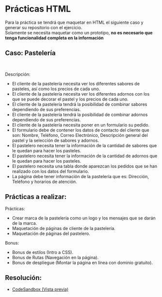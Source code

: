 # Prácticas HTML

Para la práctica se tendrá que maquetar en HTML el siguiente caso y generar su repositorio con el ejercicio.
<br>
Solamente se necesita maquetar como un prototipo, **no es necesario que tenga funcionalidad completa en la información**

## **Caso: Pastelería**

<br>

Descripción:<br>

- El cliente de la pastelería necesita ver los diferentes sabores de pasteles, así como los precios de cada uno.
- El cliente de la pastelería necesita ver los diferentes adornos con los que se puede decorar el pastel y los precios de cada uno.
- El cliente de la pastelería tendrá la posibilidad de combinar sabores dependiendo de sus preferencias.
- El cliente de la pastelería tendrá la posibilidad de combinar adornos dependiendo de sus preferencias.
- El cliente de la pastelería necesita poner en un formulario su pedido.
- El formulario debe de contener los datos de contacto del cliente que son: Nombre, Teléfono, Correo Electrónico, Descripción general del pastel y la selección de sabores y adornos.
- El pastelero necesita tener la información de la cantidad de sabores que le quedan para hacer los pasteles.
- El pastelero necesita tener la información de la cantidad de adornos que le quedan para hacer los pasteles.
- El pastelero necesita una tabla donde aparezcan los pedidos que se han realizado con los datos del formulario.
- La página debe tener información de la pastelería que es: Dirección, Teléfono y horarios de atención.

## Prácticas a realizar:

Prácticas:

- Crear marca de la pastelería como un logo y los mensajes que se darán de la marca.
- Maquetación de páginas de cliente de la pastelería.
- Maquetación de páginas del pastelero.

Bonus:

- Bonus de estilos (Intro a CSS).
- Bonus de Rutas (Navegación en la página).
- Bonus de despliegue (Montar la página en línea con dominio gratuito).

## Resolución:

- [CodeSandbox (Vista previa)](https://rebrand.ly/HTMLPasteleria)